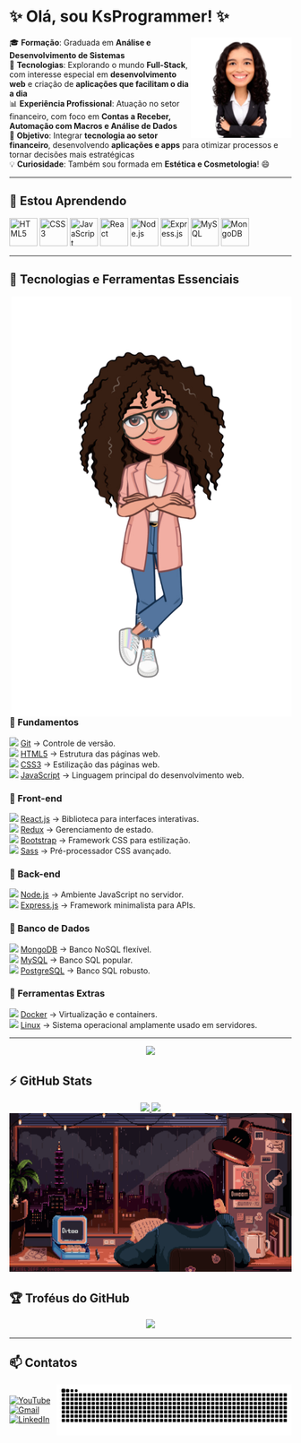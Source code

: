 # ✨ Olá, sou KsProgrammer! ✨

<img align="right" width="180" src="https://raw.githubusercontent.com/ksprogrammerbr/ksprogrammerbr/refs/heads/main/Imagem%202.png">


🎓 **Formação**: Graduada em **Análise e Desenvolvimento de Sistemas**  
🌱 **Tecnologias**: Explorando o mundo **Full-Stack**, com interesse especial em **desenvolvimento web** e criação de **aplicações que facilitam o dia a dia**  
📊 **Experiência Profissional**: Atuação no setor financeiro, com foco em **Contas a Receber, Automação com Macros e Análise de Dados**  
🚀 **Objetivo**: Integrar **tecnologia ao setor financeiro**, desenvolvendo **aplicações e apps** para otimizar processos e tornar decisões mais estratégicas  
💡 **Curiosidade**: Também sou formada em **Estética e Cosmetologia**! 😄  

---

## 🌱 Estou Aprendendo  

<div> <img src="https://cdn.jsdelivr.net/gh/devicons/devicon/icons/html5/html5-original.svg" title="HTML5" width="50" height="50" /> <img src="https://cdn.jsdelivr.net/gh/devicons/devicon/icons/css3/css3-original.svg" title="CSS3" width="50" height="50" /> <img src="https://cdn.jsdelivr.net/gh/devicons/devicon/icons/javascript/javascript-original.svg" title="JavaScript" width="50" height="50" /> <img src="https://cdn.jsdelivr.net/gh/devicons/devicon/icons/react/react-original.svg" title="React" width="50" height="50" /> <img src="https://cdn.jsdelivr.net/gh/devicons/devicon/icons/nodejs/nodejs-original.svg" title="Node.js" width="50" height="50" /> <img src="https://cdn.jsdelivr.net/gh/devicons/devicon/icons/express/express-original.svg" title="Express.js" width="50" height="50" /> <img src="https://cdn.jsdelivr.net/gh/devicons/devicon/icons/mysql/mysql-original.svg" title="MySQL" width="50" height="50" /> <img src="https://cdn.jsdelivr.net/gh/devicons/devicon/icons/mongodb/mongodb-original.svg" title="MongoDB" width="50" height="50" /> </div>

---

## 🚀 Tecnologias e Ferramentas Essenciais  

<img align="right" width="500" src="https://raw.githubusercontent.com/ksprogrammerbr/ksprogrammerbr/refs/heads/main/Imagem%201.png">


### 🔹 Fundamentos  
<img src="https://cdn.jsdelivr.net/gh/devicons/devicon/icons/git/git-original.svg" width="20"> [Git](https://git-scm.com/) → Controle de versão.  
<img src="https://cdn.jsdelivr.net/gh/devicons/devicon/icons/html5/html5-original.svg" width="20"> [HTML5](https://developer.mozilla.org/pt-BR/docs/Web/HTML) → Estrutura das páginas web.  
<img src="https://cdn.jsdelivr.net/gh/devicons/devicon/icons/css3/css3-original.svg" width="20"> [CSS3](https://developer.mozilla.org/pt-BR/docs/Web/CSS) → Estilização das páginas web.  
<img src="https://cdn.jsdelivr.net/gh/devicons/devicon/icons/javascript/javascript-original.svg" width="20"> [JavaScript](https://developer.mozilla.org/pt-BR/docs/Web/JavaScript) → Linguagem principal do desenvolvimento web.  


### 🔹 Front-end  
<img src="https://cdn.jsdelivr.net/gh/devicons/devicon/icons/react/react-original.svg" width="20"> [React.js](https://react.dev/) → Biblioteca para interfaces interativas.  
<img src="https://cdn.jsdelivr.net/gh/devicons/devicon/icons/redux/redux-original.svg" width="20"> [Redux](https://redux.js.org/) → Gerenciamento de estado.  
<img src="https://cdn.jsdelivr.net/gh/devicons/devicon/icons/bootstrap/bootstrap-original.svg" width="20"> [Bootstrap](https://getbootstrap.com/) → Framework CSS para estilização.  
<img src="https://cdn.jsdelivr.net/gh/devicons/devicon/icons/sass/sass-original.svg" width="20"> [Sass](https://sass-lang.com/) → Pré-processador CSS avançado.  

### 🔹 Back-end  
<img src="https://cdn.jsdelivr.net/gh/devicons/devicon/icons/nodejs/nodejs-original.svg" width="20"> [Node.js](https://nodejs.org/) → Ambiente JavaScript no servidor.  
<img src="https://cdn.jsdelivr.net/gh/devicons/devicon/icons/express/express-original.svg" width="20"> [Express.js](https://expressjs.com/) → Framework minimalista para APIs.  

### 🔹 Banco de Dados  
<img src="https://cdn.jsdelivr.net/gh/devicons/devicon/icons/mongodb/mongodb-original.svg" width="20"> [MongoDB](https://www.mongodb.com/) → Banco NoSQL flexível.  
<img src="https://cdn.jsdelivr.net/gh/devicons/devicon/icons/mysql/mysql-original.svg" width="20"> [MySQL](https://www.mysql.com/) → Banco SQL popular.  
<img src="https://cdn.jsdelivr.net/gh/devicons/devicon/icons/postgresql/postgresql-original.svg" width="20"> [PostgreSQL](https://www.postgresql.org/) → Banco SQL robusto.  

### 🔹 Ferramentas Extras  
<img src="https://cdn.jsdelivr.net/gh/devicons/devicon/icons/docker/docker-original.svg" width="20"> [Docker](https://www.docker.com/) → Virtualização e containers.  
<img src="https://cdn.jsdelivr.net/gh/devicons/devicon/icons/linux/linux-original.svg" width="20"> [Linux](https://ubuntu.com/) → Sistema operacional amplamente usado em servidores.  

---

<div align="center" >
  <img src="https://media2.giphy.com/media/v1.Y2lkPTc5MGI3NjExNGloOHhiOWQ4dzRoMmYyNWxseGgwd2NiZTU0a211aDFveTQycnhjbyZlcD12MV9pbnRlcm5hbF9naWZfYnlfaWQmY3Q9Zw/78XCFBGOlS6keY1Bil/giphy.gif">
</div>



## ⚡ GitHub Stats  

<div align="center">
  <a href="https://github.com/ksprogrammerbr">
    <img loading="lazy" height="180em" src="https://github-readme-stats.vercel.app/api?username=ksprogrammerbr&show_icons=true&include_all_commits=true&count_private=true&bg_color=00000000&title_color=FF66B2&text_color=ADD8E6&icon_color=FF66B2"/>
    <img loading="lazy" height="180em" src="https://github-readme-stats.vercel.app/api/top-langs/?username=ksprogrammerbr&layout=compact&langs_count=7&bg_color=00000000&title_color=FF66B2&text_color=ADD8E6"/>
  </a>
</div>



<div align="center" >
  <img src="https://raw.githubusercontent.com/ksprogrammerbr/ksprogrammerbr/refs/heads/main/study.gif">
</div>


## 🏆 Troféus do GitHub  

<div align="center">
  <img src="https://github-profile-trophy.vercel.app/?username=ksprogrammerbr&theme=tokyonight&row=2&column=3&margin-w=15&margin-h=15"/>
</div>


---


## 📫 Contatos 


<div style="display: flex; align-items: center; justify-content: space-between; width: 100">

<div>
  <a href="https://www.youtube.com/@FuturoEmFocoHub" target="_blank"><img src="https://img.shields.io/badge/Youtube-FF0000?style=for-the-badge&logo=youtube&logoColor=white" alt="YouTube"/></a>
  <a href="mailto:ksprogrammerbr@gmail.com" target="_blank"><img src="https://img.shields.io/badge/Gmail-D14836?style=for-the-badge&logo=gmail&logoColor=white" alt="Gmail" /></a>
  <a href="https://www.linkedin.com/in/karina-ara%C3%BAjo-49a2681b6/" target="_blank"><img src="https://img.shields.io/badge/LinkedIn-0077B5?style=for-the-badge&logo=linkedin&logoColor=white" alt="LinkedIn" /></a>
</div>

<picture align="center">
  <source media="(prefers-color-scheme: dark)" srcset="https://raw.githubusercontent.com/ksprogrammerbr/ksprogrammerbr/output/github-contribution-grid-snake-dark.svg">
  <source media="(prefers-color-scheme: light)" srcset="https://raw.githubusercontent.com/ksprogrammerbr/ksprogrammerbr/output/github-contribution-grid-snake-dark.svg">
  <img align="center" alt="github contribution grid snake animation" src="https://raw.githubusercontent.com/ksprogrammerbr/ksprogrammerbr/output/github-contribution-grid-snake.svg">
</picture>



